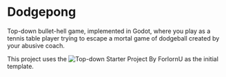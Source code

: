 # Dodgepong
Top-down bullet-hell game, implemented in Godot, where you play as a tennis table player trying to escape a mortal game of dodgeball created by your abusive coach.

This project uses the ![Top-down Starter Project By ForlornU](https://github.com/ForlornU/TopdownStarter/assets/101473036/5158caec-a7d6-42a1-af80-54cbdb25588b) as the initial template.

